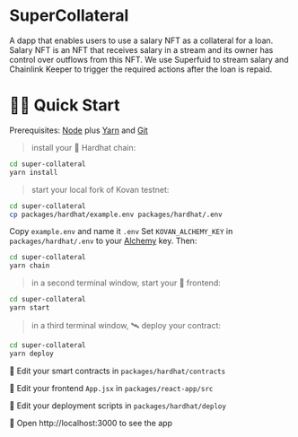 # SuperCollateral

A dapp that enables users to use a salary NFT as a collateral for a loan. Salary NFT is an NFT that receives salary in a stream and its owner has control over outflows from this NFT. We use Superfuid to stream salary and Chainlink Keeper to trigger the required actions after the loan is repaid.


# 🏄‍♂️ Quick Start

Prerequisites: [Node](https://nodejs.org/en/download/) plus [Yarn](https://classic.yarnpkg.com/en/docs/install/) and [Git](https://git-scm.com/downloads)

> install your 👷‍ Hardhat chain:

```bash
cd super-collateral
yarn install
```

> start your local fork of Kovan testnet:

```bash
cd super-collateral
cp packages/hardhat/example.env packages/hardhat/.env
```
Copy `example.env` and name it `.env`
Set `KOVAN_ALCHEMY_KEY` in `packages/hardhat/.env` to your [Alchemy](https://www.alchemy.com/) key. Then:

```bash
cd super-collateral
yarn chain
```

> in a second terminal window, start your 📱 frontend:

```bash
cd super-collateral
yarn start
```

> in a third terminal window, 🛰 deploy your contract:

```bash
cd super-collateral
yarn deploy
```

🔏 Edit your smart contracts in `packages/hardhat/contracts`

📝 Edit your frontend `App.jsx` in `packages/react-app/src`

💼 Edit your deployment scripts in `packages/hardhat/deploy`

📱 Open http://localhost:3000 to see the app
